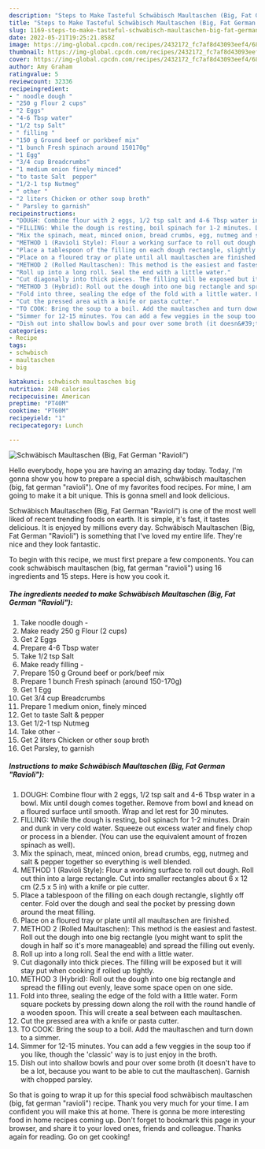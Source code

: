 ```yaml
---
description: "Steps to Make Tasteful Schwäbisch Maultaschen (Big, Fat German &amp;#34;Ravioli&amp;#34;)"
title: "Steps to Make Tasteful Schwäbisch Maultaschen (Big, Fat German &amp;#34;Ravioli&amp;#34;)"
slug: 1169-steps-to-make-tasteful-schwabisch-maultaschen-big-fat-german-and-34-ravioli-and-34
date: 2022-05-21T19:25:21.858Z
image: https://img-global.cpcdn.com/recipes/2432172_fc7af8d43093eef4/680x482cq70/schwabisch-maultaschen-big-fat-german-ravioli-recipe-main-photo.jpg
thumbnail: https://img-global.cpcdn.com/recipes/2432172_fc7af8d43093eef4/680x482cq70/schwabisch-maultaschen-big-fat-german-ravioli-recipe-main-photo.jpg
cover: https://img-global.cpcdn.com/recipes/2432172_fc7af8d43093eef4/680x482cq70/schwabisch-maultaschen-big-fat-german-ravioli-recipe-main-photo.jpg
author: Amy Graham
ratingvalue: 5
reviewcount: 32336
recipeingredient:
- " noodle dough "
- "250 g Flour 2 cups"
- "2 Eggs"
- "4-6 Tbsp water"
- "1/2 tsp Salt"
- " filling "
- "150 g Ground beef or porkbeef mix"
- "1 bunch Fresh spinach around 150170g"
- "1 Egg"
- "3/4 cup Breadcrumbs"
- "1 medium onion finely minced"
- "to taste Salt  pepper"
- "1/2-1 tsp Nutmeg"
- " other "
- "2 liters Chicken or other soup broth"
- " Parsley to garnish"
recipeinstructions:
- "DOUGH: Combine flour with 2 eggs, 1/2 tsp salt and 4-6 Tbsp water in a bowl. Mix until dough comes together. Remove from bowl and knead on a floured surface until smooth. Wrap and let rest for 30 minutes."
- "FILLING: While the dough is resting, boil spinach for 1-2 minutes. Drain and dunk in very cold water. Squeeze out excess water and finely chop or process in a blender. (You can use the equivalent amount of frozen spinach as well)."
- "Mix the spinach, meat, minced onion, bread crumbs, egg, nutmeg and salt &amp; pepper together so everything is well blended."
- "METHOD 1 (Ravioli Style): Flour a working surface to roll out dough. Roll out thin into a large rectangle. Cut into smaller rectangles about 6 x 12 cm (2.5 x 5 in) with a knife or pie cutter."
- "Place a tablespoon of the filling on each dough rectangle, slightly off center. Fold over the dough and seal the pocket by pressing down around the meat filling."
- "Place on a floured tray or plate until all maultaschen are finished."
- "METHOD 2 (Rolled Maultaschen): This method is the easiest and fastest. Roll out the dough into one big rectangle (you might want to split the dough in half so it&#39;s more manageable) and spread the filling out evenly."
- "Roll up into a long roll. Seal the end with a little water."
- "Cut diagonally into thick pieces. The filling will be exposed but it will stay put when cooking if rolled up tightly."
- "METHOD 3 (Hybrid): Roll out the dough into one big rectangle and spread the filling out evenly, leave some space open on one side."
- "Fold into three, sealing the edge of the fold with a little water. Form square pockets by pressing down along the roll with the round handle of a wooden spoon. This will create a seal between each maultaschen."
- "Cut the pressed area with a knife or pasta cutter."
- "TO COOK: Bring the soup to a boil. Add the maultaschen and turn down to a simmer."
- "Simmer for 12-15 minutes. You can add a few veggies in the soup too if you like, though the &#39;classic&#39; way is to just enjoy in the broth."
- "Dish out into shallow bowls and pour over some broth (it doesn&#39;t have to be a lot, because you want to be able to cut the maultaschen). Garnish with chopped parsley."
categories:
- Recipe
tags:
- schwbisch
- maultaschen
- big

katakunci: schwbisch maultaschen big 
nutrition: 248 calories
recipecuisine: American
preptime: "PT40M"
cooktime: "PT60M"
recipeyield: "1"
recipecategory: Lunch

---
```



![Schwäbisch Maultaschen (Big, Fat German &#34;Ravioli&#34;)](https://img-global.cpcdn.com/recipes/2432172_fc7af8d43093eef4/680x482cq70/schwabisch-maultaschen-big-fat-german-ravioli-recipe-main-photo.jpg)

Hello everybody, hope you are having an amazing day today. Today, I'm gonna show you how to prepare a special dish, schwäbisch maultaschen (big, fat german &#34;ravioli&#34;). One of my favorites food recipes. For mine, I am going to make it a bit unique. This is gonna smell and look delicious.



Schwäbisch Maultaschen (Big, Fat German &#34;Ravioli&#34;) is one of the most well liked of recent trending foods on earth. It is simple, it's fast, it tastes delicious. It is enjoyed by millions every day. Schwäbisch Maultaschen (Big, Fat German &#34;Ravioli&#34;) is something that I've loved my entire life. They're nice and they look fantastic.


To begin with this recipe, we must first prepare a few components. You can cook schwäbisch maultaschen (big, fat german &#34;ravioli&#34;) using 16 ingredients and 15 steps. Here is how you cook it.

<!--inarticleads1-->

##### The ingredients needed to make Schwäbisch Maultaschen (Big, Fat German &#34;Ravioli&#34;):

1. Take  noodle dough -
1. Make ready 250 g Flour (2 cups)
1. Get 2 Eggs
1. Prepare 4-6 Tbsp water
1. Take 1/2 tsp Salt
1. Make ready  filling -
1. Prepare 150 g Ground beef or pork/beef mix
1. Prepare 1 bunch Fresh spinach (around 150-170g)
1. Get 1 Egg
1. Get 3/4 cup Breadcrumbs
1. Prepare 1 medium onion, finely minced
1. Get to taste Salt &amp; pepper
1. Get 1/2-1 tsp Nutmeg
1. Take  other -
1. Get 2 liters Chicken or other soup broth
1. Get  Parsley, to garnish




<!--inarticleads2-->

##### Instructions to make Schwäbisch Maultaschen (Big, Fat German &#34;Ravioli&#34;):

1. DOUGH: Combine flour with 2 eggs, 1/2 tsp salt and 4-6 Tbsp water in a bowl. Mix until dough comes together. Remove from bowl and knead on a floured surface until smooth. Wrap and let rest for 30 minutes.
1. FILLING: While the dough is resting, boil spinach for 1-2 minutes. Drain and dunk in very cold water. Squeeze out excess water and finely chop or process in a blender. (You can use the equivalent amount of frozen spinach as well).
1. Mix the spinach, meat, minced onion, bread crumbs, egg, nutmeg and salt &amp; pepper together so everything is well blended.
1. METHOD 1 (Ravioli Style): Flour a working surface to roll out dough. Roll out thin into a large rectangle. Cut into smaller rectangles about 6 x 12 cm (2.5 x 5 in) with a knife or pie cutter.
1. Place a tablespoon of the filling on each dough rectangle, slightly off center. Fold over the dough and seal the pocket by pressing down around the meat filling.
1. Place on a floured tray or plate until all maultaschen are finished.
1. METHOD 2 (Rolled Maultaschen): This method is the easiest and fastest. Roll out the dough into one big rectangle (you might want to split the dough in half so it&#39;s more manageable) and spread the filling out evenly.
1. Roll up into a long roll. Seal the end with a little water.
1. Cut diagonally into thick pieces. The filling will be exposed but it will stay put when cooking if rolled up tightly.
1. METHOD 3 (Hybrid): Roll out the dough into one big rectangle and spread the filling out evenly, leave some space open on one side.
1. Fold into three, sealing the edge of the fold with a little water. Form square pockets by pressing down along the roll with the round handle of a wooden spoon. This will create a seal between each maultaschen.
1. Cut the pressed area with a knife or pasta cutter.
1. TO COOK: Bring the soup to a boil. Add the maultaschen and turn down to a simmer.
1. Simmer for 12-15 minutes. You can add a few veggies in the soup too if you like, though the &#39;classic&#39; way is to just enjoy in the broth.
1. Dish out into shallow bowls and pour over some broth (it doesn&#39;t have to be a lot, because you want to be able to cut the maultaschen). Garnish with chopped parsley.




So that is going to wrap it up for this special food schwäbisch maultaschen (big, fat german &#34;ravioli&#34;) recipe. Thank you very much for your time. I am confident you will make this at home. There is gonna be more interesting food in home recipes coming up. Don't forget to bookmark this page in your browser, and share it to your loved ones, friends and colleague. Thanks again for reading. Go on get cooking!

